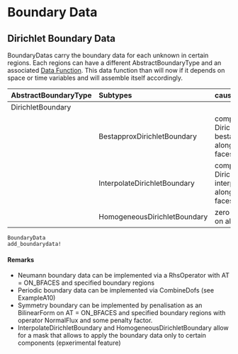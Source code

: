 # Boundary Data

## Dirichlet Boundary Data

BoundaryDatas carry the boundary data for each unknown in certain regions. Each regions can have a different AbstractBoundaryType and an associated [Data Function](@ref). This data function than will now if it depends on
space or time variables and will assemble itself accordingly.


| AbstractBoundaryType                | Subtypes                                 | causes                                                                  |
| :---------------------------------- | :--------------------------------------- | :---------------------------------------------------------------------- |
| DirichletBoundary                   |                                          |                                                                         |
|                                     | BestapproxDirichletBoundary              | computation of Dirichlet data by bestapproximation along boundary faces |
|                                     | InterpolateDirichletBoundary             | computation of Dirichlet data by interpolation along boundary faces     |
|                                     | HomogeneousDirichletBoundary             | zero Dirichlet data on all dofs                                         |


```@docs
BoundaryData
add_boundarydata!
```

#### Remarks
- Neumann boundary data can be implemented via a RhsOperator with AT = ON_BFACES and specified boundary regions
- Periodic boundary data can be implemented via CombineDofs (see ExampleA10)
- Symmetry boundary can be implemented by penalisation as an BilinearForm on AT = ON_BFACES and specified boundary regions with operator NormalFlux and some penalty factor.
- InterpolateDirichletBoundary and HomogeneousDirichletBoundary allow for a mask that allows to apply the boundary data only to certain components (epxerimental feature)